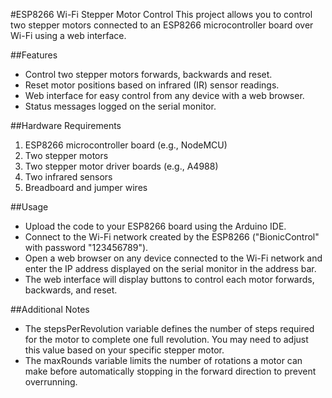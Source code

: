#ESP8266 Wi-Fi Stepper Motor Control
This project allows you to control two stepper motors connected to an ESP8266 microcontroller board over Wi-Fi using a web interface.

##Features
- Control two stepper motors forwards, backwards and reset.
- Reset motor positions based on infrared (IR) sensor readings.
- Web interface for easy control from any device with a web browser.
- Status messages logged on the serial monitor.

##Hardware Requirements
1. ESP8266 microcontroller board (e.g., NodeMCU)
2. Two stepper motors
3. Two stepper motor driver boards (e.g., A4988)
4. Two infrared sensors
5. Breadboard and jumper wires

##Usage
- Upload the code to your ESP8266 board using the Arduino IDE.
- Connect to the Wi-Fi network created by the ESP8266 ("BionicControl" with password "123456789").
- Open a web browser on any device connected to the Wi-Fi network and enter the IP address displayed on the serial monitor in the address bar.
- The web interface will display buttons to control each motor forwards, backwards, and reset.

##Additional Notes
- The stepsPerRevolution variable defines the number of steps required for the motor to complete one full revolution. You may need to adjust this value based on your specific stepper motor.
- The maxRounds variable limits the number of rotations a motor can make before automatically stopping in the forward direction to prevent overrunning.